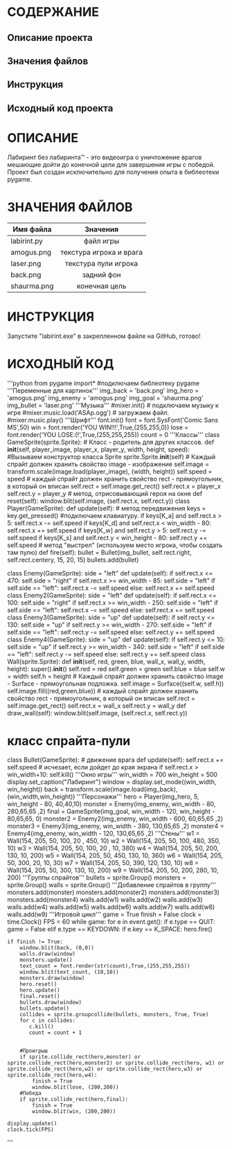 # СОДЕРЖАНИЕ
## Описание проекта
## Значения файлов
## Инструкция
## Исходный код проекта
# ОПИСАНИЕ
Лабиринт без лабиринта™ - это видеоигра о уничтожение врагов мешающие дойти до конечной цели для завершения игры с победой. Проект был создан исключительно для получения опыта в библеотеки pygame.
# ЗНАЧЕНИЯ ФАЙЛОВ
| Имя файла     | Значения               |
| ------------- |:----------------------:|
| labirint.py   | файл игры              |
| amogus.png    | текстура игрока и врага|
| laser.png     | текстура пули игрока   |
| back.png      | задний фон             |
| shaurma.png   | конечная цель          |
# ИНСТРУКЦИЯ
Запустите "labirint.exe" в закрепленном файле на GitHub, готово!
# ИСХОДНЫЙ КОД

'''python
from pygame import* #подключаем библеотеку pygame
'''Переменные для картинок'''
img_back = 'back.png'
img_hero = 'amogus.png'
img_enemy = 'amogus.png'
img_goal = 'shaurma.png'
img_bullet = 'laser.png'
'''Музыка'''
#mixer.init() # подключаем музыку к игре
#mixer.music.load('ASAp.ogg') # загружаем файл.
#mixer.music.play()
'''Шрифт'''
font.init()
font = font.SysFont('Comic Sans MS',50)
win = font.render('YOU WIN!!!',True,(255,255,0))
lose = font.render('YOU LOSE:(!',True,(255,255,255))
count = 0
'''Классы'''
class GameSprite(sprite.Sprite): # Класс - родитель для других классов.
    def __init__(self, player_image, player_x, player_y, width, height, speed):
        #Вызываем конструктор класса Sprite
        sprite.Sprite.__init__(self)
        # Каждый спрайт должен хранить свойство image - изображение
        self.image = transform.scale(image.load(player_image), (width, height))
        self.speed = speed
        #  каждый спрайт должен хранить свойство rect - прямоугольник, в который он вписан
        self.rect = self.image.get_rect()
        self.rect.x = player_x
        self.rect.y = player_y
    # метод, отрисовывающий героя на окне
    def reset(self):
        window.blit(self.image, (self.rect.x, self.rect.y))
class Player(GameSprite):
    def update(self): # метод передвижения
        keys = key.get_pressed() #подключаем клавиатуру.
        if keys[K_a] and self.rect.x > 5:
            self.rect.x -= self.speed
        if keys[K_d] and self.rect.x < win_width - 80:
            self.rect.x += self.speed
        if keys[K_w] and self.rect.y > 5:
            self.rect.y -= self.speed
        if keys[K_s] and self.rect.y < win_height - 80:
            self.rect.y += self.speed
    # метод "выстрел" (используем место игрока, чтобы создать там пулю)
    def fire(self):
        bullet = Bullet(img_bullet, self.rect.right, self.rect.centery, 15, 20, 15)
        bullets.add(bullet)

class Enemy(GameSprite):
    side = "left"
    def update(self):
        if self.rect.x <= 470:
            self.side = "right"
        if self.rect.x >= win_width - 85:
            self.side = "left"
        if self.side == "left":
            self.rect.x -= self.speed
        else:
            self.rect.x += self.speed
class Enemy2(GameSprite):
    side = "left"
    def update(self):
        if self.rect.x <= 100:
            self.side = "right"
        if self.rect.x >= win_width - 250:
            self.side = "left"
        if self.side == "left":
            self.rect.x -= self.speed
        else:
            self.rect.x += self.speed
class Enemy3(GameSprite):
    side = "up"
    def update(self):
        if self.rect.y <= 130:
            self.side = "up"
        if self.rect.y >= win_width - 270:
            self.side = "left"
        if self.side == "left":
            self.rect.y -= self.speed
        else:
            self.rect.y += self.speed
class Enemy4(GameSprite):
    side = "up"
    def update(self):
        if self.rect.y <= 10:
            self.side = "up"
        if self.rect.y >= win_width - 340:
            self.side = "left"
        if self.side == "left":
            self.rect.y -= self.speed
        else:
            self.rect.y += self.speed
class Wall(sprite.Sprite):
    def __init__(self, red, green, blue, wall_x, wall_y, width, height):
        super().__init__()
        self.red = red
        self.green = green
        self.blue = blue
        self.w = width
        self.h = height
        # Каждый спрайт должен хранить свойство image - Surface - прямоугольная подложка.
        self.image = Surface((self.w, self.h))
        self.image.fill((red,green,blue))
        # каждый спрайт должен хранить свойство rect - прямоугольник, в который он вписан
        self.rect = self.image.get_rect()
        self.rect.x = wall_x
        self.rect.y = wall_y
    def draw_wall(self):
        window.blit(self.image, (self.rect.x, self.rect.y))
# класс спрайта-пули  
class Bullet(GameSprite):
    # движение врага
    def update(self):
        self.rect.x += self.speed
        # исчезает, если дойдет до края экрана
        if self.rect.x > win_width+10:
            self.kill()
'''Окно игры'''
win_width = 700
win_height = 500
display.set_caption("Лабиринт")
window = display.set_mode((win_width, win_height))
back = transform.scale(image.load(img_back),(win_width,win_height))
'''Персонажи'''
hero = Player(img_hero, 5, win_height - 80, 40,40,10)
monster = Enemy(img_enemy, win_width - 80, 280,65,65 ,2)
final = GameSprite(img_goal, win_width - 120, win_height - 80,65,65, 0)
monster2 = Enemy2(img_enemy, win_width - 600, 60,65,65 ,2)
monster3 = Enemy3(img_enemy, win_width - 380, 130,65,65 ,2)
monster4 = Enemy4(img_enemy, win_width - 120, 130,65,65 ,2)
'''Стены'''
w1 = Wall(154, 205, 50, 100, 20 , 450, 10)
w2 = Wall(154, 205, 50, 100, 480, 350, 10)
w3 = Wall(154, 205, 50, 100, 20 , 10, 380)
w4 = Wall(154, 205, 50, 200, 130, 10, 200)
w5 = Wall(154, 205, 50, 450, 130, 10, 360)
w6 = Wall(154, 205, 50, 300, 20, 10, 30)
w7 = Wall(154, 205, 50, 390, 120, 130, 10)
w8 = Wall(154, 205, 50, 300, 130, 10, 200)
w9 = Wall(154, 205, 50, 200, 280, 10, 200)
'''Группы спрайтов'''
bullets = sprite.Group()
monsters = sprite.Group()
walls = sprite.Group()
'''Добавление спрайтов в группу'''
monsters.add(monster)
monsters.add(monster2)
monsters.add(monster3)
monsters.add(monster4)
walls.add(w1)
walls.add(w2)
walls.add(w3)
walls.add(w4)
walls.add(w5)
walls.add(w6)
walls.add(w7)
walls.add(w8)
walls.add(w9)
'''Игровой цикл'''
game = True
finish = False
clock = time.Clock()
FPS = 60
while game:
    for e in event.get():
        if e.type == QUIT:
            game = False
        elif e.type == KEYDOWN:
            if e.key == K_SPACE:
                hero.fire()

    if finish != True:
        window.blit(back, (0,0))
        walls.draw(window)
        monsters.update()
        text_count = font.render(str(count),True,(255,255,255))
        window.blit(text_count, (10,10))
        monsters.draw(window)
        hero.reset()
        hero.update()
        final.reset()
        bullets.draw(window)
        bullets.update()
        collides = sprite.groupcollide(bullets, monsters, True, True)
        for c in collides:
           c.kill()
           count = count + 1


        #Проигрыш
        if sprite.collide_rect(hero,monster) or sprite.collide_rect(hero,monster2) or sprite.collide_rect(hero, w1) or sprite.collide_rect(hero,w2) or sprite.collide_rect(hero,w3) or sprite.collide_rect(hero,w4):
            finish = True
            window.blit(lose, (200,200))
        #Победа
        if sprite.collide_rect(hero,final):
            finish = True
            window.blit(win, (200,200))
    
    display.update()
    clock.tick(FPS)
'''
